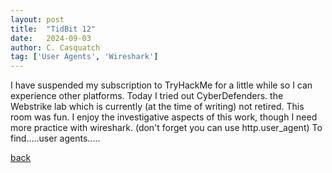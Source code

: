 ```yaml
---
layout: post
title:  "TidBit 12"
date:   2024-09-03
author: C. Casquatch
tag: ['User Agents', 'Wireshark']
---
```


I have suspended my subscription to TryHackMe for a little while so I can experience other platforms. 
Today I tried out CyberDefenders. the Webstrike lab which is currently (at the time of writing) not retired. 
This room was fun. I enjoy the investigative aspects of this work, though I need more practice with wireshark. 
(don't forget you can use http.user_agent) To find.....user agents.....


[back](./TidBits-Main.html)
